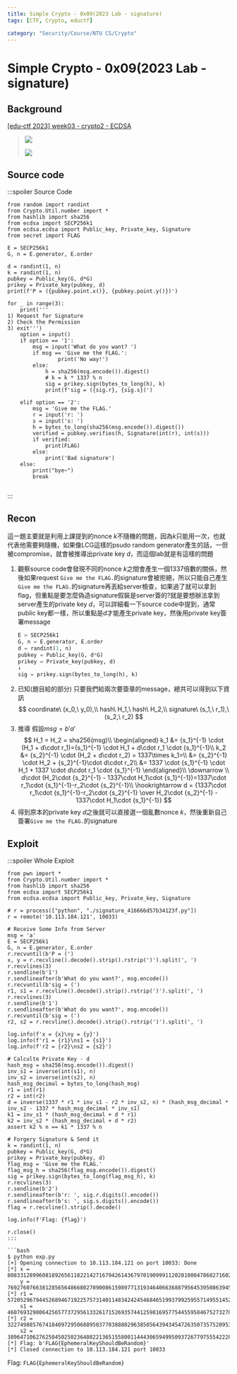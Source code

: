 ```yaml
---
title: Simple Crypto - 0x09(2023 Lab - signature)
tags: [CTF, Crypto, eductf]

category: "Security/Course/NTU CS/Crypto"
---
```


# Simple Crypto - 0x09(2023 Lab - signature)
<!-- more -->

## Background
[ [edu-ctf 2023] week03 - crypto2 - ECDSA](https://www.youtube.com/live/u4ZVc8PuJC0?si=ychlqdZnGVfFYRAV&t=4075)
>![](https://hackmd.io/_uploads/ryVbmdMWp.png)
>
>![](https://hackmd.io/_uploads/HkJMXOG-T.png)

## Source code
:::spoiler Source Code
```python=
from random import randint
from Crypto.Util.number import *
from hashlib import sha256
from ecdsa import SECP256k1
from ecdsa.ecdsa import Public_key, Private_key, Signature
from secret import FLAG

E = SECP256k1
G, n = E.generator, E.order

d = randint(1, n)
k = randint(1, n)
pubkey = Public_key(G, d*G)
prikey = Private_key(pubkey, d)
print(f'P = ({pubkey.point.x()}, {pubkey.point.y()})')

for _ in range(3):
    print('''
1) Request for Signature
2) Check the Permission
3) exit''')
    option = input()
    if option == '1':
        msg = input('What do you want? ')
        if msg == 'Give me the FLAG.':
                print('No way!')
        else:
            h = sha256(msg.encode()).digest()
            # k = k * 1337 % n
            sig = prikey.sign(bytes_to_long(h), k)
            print(f'sig = ({sig.r}, {sig.s})')

    elif option == '2':
        msg = 'Give me the FLAG.'
        r = input('r: ')
        s = input('s: ')
        h = bytes_to_long(sha256(msg.encode()).digest())
        verified = pubkey.verifies(h, Signature(int(r), int(s)))
        if verified:
            print(FLAG)
        else:
            print('Bad signature')
    else:
        print("bye~")
        break


```
:::

## Recon
這一題主要就是利用上課提到的nonce $k$不隨機的問題，因為$k$只能用一次，也就代表他需要夠隨機，如果像LCG這樣的psudo random generator產生的話，一但被compromise，就會被推導出private key $d$，而這個lab就是有這樣的問題
1. 觀察source code會發現不同的nonce $k$之間會產生一個1337倍數的關係，然後如果request `Give me the FLAG.`的signature會被拒絕，所以只能自己產生`Give me the FLAG.`的signature再丟給server檢查，如果過了就可以拿到flag，但重點是要怎麼偽造signature假裝是server簽的?就是要想辦法拿到server產生的private key $d$，可以詳細看一下source code中提到，通常public key都一樣，所以重點是$d$才能產生private key，然後用private key簽署message
    ```python
    E = SECP256k1
    G, n = E.generator, E.order
    d = randint(1, n)
    pubkey = Public_key(G, d*G)
    prikey = Private_key(pubkey, d)
    ↓
    sig = prikey.sign(bytes_to_long(h), k)
    ```
2. 已知(題目給的部分)
    只要我們給兩次要簽章的message，總共可以得到以下資訊
    $$
    coordinate\ (x_0,\ y_0),\\
    hash\ H_1,\ hash\ H_2,\\
    signature\ (s_1,\ r_1),\ (s_2,\ r_2)
    $$
3. 推導
    假設$msg=b'a'$
    $$
    H_1 = H_2 = sha256(msg)\\
    \begin{aligned}
    k_1 &= {s_1}^{-1} \cdot (H_1 + d\cdot r_1)={s_1}^{-1} \cdot H_1 + d\cdot r_1 \cdot {s_1}^{-1}\\
    k_2 &= {s_2}^{-1} \cdot (H_2 + d\cdot r_2) = 1337\times k_1=\\
    &= {s_2}^{-1} \cdot H_2 + {s_2}^{-1}\cdot d\cdot r_2\\
    &= 1337 \cdot {s_1}^{-1} \cdot H_1 + 1337 \cdot d\cdot r_1 \cdot {s_1}^{-1}
    \end{aligned}\\
    \downarrow \\
    d\cdot (H_2\cdot {s_2}^{-1} - 1337\cdot H_1\cdot {s_1}^{-1})=1337\cdot r_1\cdot {s_1}^{-1}-r_2\cdot {s_2}^{-1}\\
    \hookrightarrow d = {1337\cdot r_1\cdot {s_1}^{-1}-r_2\cdot {s_2}^{-1} \over H_2\cdot {s_2}^{-1} - 1337\cdot H_1\cdot {s_1}^{-1}}
    $$
4. 得到原本的private key $d$之後就可以直接選一個亂數nonce $k$，然後重新自己簽署`Give me the FLAG.`的signature

## Exploit
:::spoiler Whole Exploit
```python=
from pwn import *
from Crypto.Util.number import *
from hashlib import sha256
from ecdsa import SECP256k1
from ecdsa.ecdsa import Public_key, Private_key, Signature

# r = process(["python", "./signature_416666d57b34123f.py"])
r = remote('10.113.184.121', 10033)

# Receive Some Info from Server
msg = 'a'
E = SECP256k1
G, n = E.generator, E.order
r.recvuntil(b'P = (')
x, y = r.recvline().decode().strip().rstrip(')').split(', ')
r.recvlines(3)
r.sendline(b'1')
r.sendlineafter(b'What do you want?', msg.encode())
r.recvuntil(b'sig = (')
r1, s1 = r.recvline().decode().strip().rstrip(')').split(', ')
r.recvlines(3)
r.sendline(b'1')
r.sendlineafter(b'What do you want?', msg.encode())
r.recvuntil(b'sig = (')
r2, s2 = r.recvline().decode().strip().rstrip(')').split(', ')

log.info(f'x = {x}\ny = {y}')
log.info(f'r1 = {r1}\ns1 = {s1}')
log.info(f'r2 = {r2}\ns2 = {s2}')

# Calculte Private Key - d
hash_msg = sha256(msg.encode()).digest()
inv_s1 = inverse(int(s1), n)
inv_s2 = inverse(int(s2), n)
hash_msg_decimal = bytes_to_long(hash_msg)
r1 = int(r1)
r2 = int(r2)
d = inverse(1337 * r1 * inv_s1 - r2 * inv_s2, n) * (hash_msg_decimal * inv_s2 - 1337 * hash_msg_decimal * inv_s1)
k1 = inv_s1 * (hash_msg_decimal + d * r1)
k2 = inv_s2 * (hash_msg_decimal + d * r2)
assert k2 % n == k1 * 1337 % n

# Forgery Signature & Send it
k = randint(1, n)
pubkey = Public_key(G, d*G)
prikey = Private_key(pubkey, d)
flag_msg = 'Give me the FLAG.'
flag_msg_h = sha256(flag_msg.encode()).digest()
sig = prikey.sign(bytes_to_long(flag_msg_h), k)
r.recvlines(3)
r.sendline(b'2')
r.sendlineafter(b'r: ', sig.r.digits().encode())
r.sendlineafter(b's: ', sig.s.digits().encode())
flag = r.recvline().strip().decode()

log.info(f'Flag: {flag}')

r.close()
:::

```bash
$ python exp.py
[+] Opening connection to 10.113.184.121 on port 10033: Done
[*] x = 80833128996081892656118221427167942614367970190999112028100047868271602908158
    y = 7692760766381285656486680270900861598977131934640663688795645395086394523342
[*] r1 = 57205296794452689467192257573140114834242454684651993799259557149551452463654
    s1 = 46076932900642565773729561332617152693574412598169577544559584675273278539735
[*] r2 = 32274988576741840972950688950377038880296385056439434547263507357520953909449
    s2 = 38964710627625045025023640822136515580011444306594995093726779755542228691436
[*] Flag: b'FLAG{EphemeralKeyShouldBeRandom}'
[*] Closed connection to 10.113.184.121 port 10033
```

Flag: `FLAG{EphemeralKeyShouldBeRandom}`